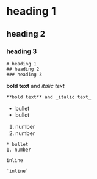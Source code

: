 # heading 1
## heading 2
### heading 3
```
# heading 1
## heading 2
### heading 3
```
**bold text** and _italic text_
```
**bold text** and _italic text_
```
* bullet
* bullet
1. number
2. number
```
* bullet
1. number
```
`inline`
```
`inline`
```

